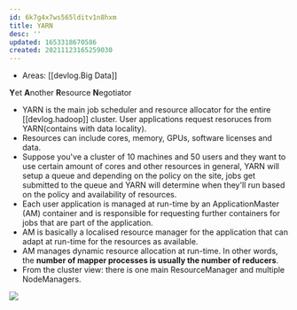 ```yaml
---
id: 6k7g4x7ws565lditv1n8hxm
title: YARN
desc: ''
updated: 1653318670586
created: 20211123165259030
---
```


- Areas: [[devlog.Big Data]]

**Y**et **A**nother **R**esource **N**egotiator

- YARN is the main job scheduler and resource allocator for the entire [[devlog.hadoop]] cluster. User applications request resoruces from YARN(contains with data locality).
- Resources can include cores, memory, GPUs, software licenses and data.
- Suppose you've a cluster of 10 machines and 50 users and they want to use certain amount of cores and other resources in general, YARN will setup a queue and depending on the policy on the site, jobs get submitted to the queue and YARN will determine when they'll run based on the policy and availability of resources.
- Each user application is managed at run-time by an ApplicationMaster (AM) container and is responsible for requesting further containers for jobs that are part of the application.
- AM is basically a localised resource manager for the application that can adapt at run-time for the resources as available.
- AM manages dynamic resource allocation at run-time. In other words, the **number of mapper processes is usually the number of reducers**.
- From the cluster view: there is one main ResourceManager and multiple NodeManagers.

![](https://raw.githubusercontent.com/zubayrrr/twiki/main/bin/image.0nif9dneaz0n.png)
